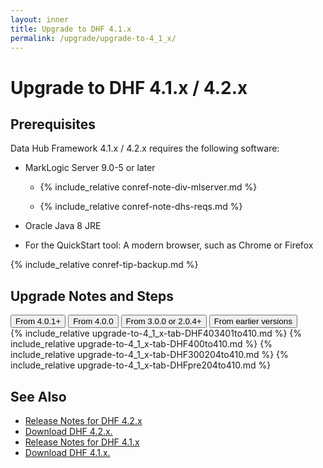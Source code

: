 ```yaml
---
layout: inner
title: Upgrade to DHF 4.1.x
permalink: /upgrade/upgrade-to-4_1_x/
---
```


# Upgrade to DHF 4.1.x / 4.2.x

## Prerequisites

Data Hub Framework 4.1.x / 4.2.x requires the following software:

- MarkLogic Server 9.0-5 or later

  - {% include_relative conref-note-div-mlserver.md %}

  - {% include_relative conref-note-dhs-reqs.md %}

- Oracle Java 8 JRE

- For the QuickStart tool: A modern browser, such as Chrome or Firefox

{% include_relative conref-tip-backup.md %}


## Upgrade Notes and Steps

<!-- Tab links -->
<div class="tab">
  <button class="tablinks" onclick="openTab(event, 'DHF403401to410')" id="defaultOpen">From 4.0.1+</button>
  <button class="tablinks" onclick="openTab(event, 'DHF400to410')">From 4.0.0</button>
  <button class="tablinks" onclick="openTab(event, 'DHF300204to410')">From 3.0.0 or 2.0.4+</button>
  <button class="tablinks" onclick="openTab(event, 'DHFpre204to410')">From earlier versions</button>
</div>
<!-- Tab content -->
{% include_relative upgrade-to-4_1_x-tab-DHF403401to410.md %}
{% include_relative upgrade-to-4_1_x-tab-DHF400to410.md %}
{% include_relative upgrade-to-4_1_x-tab-DHF300204to410.md %}
{% include_relative upgrade-to-4_1_x-tab-DHFpre204to410.md %}


## See Also
- [Release Notes for DHF 4.2.x]({{site.baseurl}}/release-notes/release-notes-4_2_x/)
- [Download DHF 4.2.x.](https://github.com/marklogic/marklogic-data-hub/releases/tag/v4.2.2)
- [Release Notes for DHF 4.1.x]({{site.baseurl}}/release-notes/release-notes-4_1_x/)
- [Download DHF 4.1.x.](https://github.com/marklogic/marklogic-data-hub/releases/tag/v4.1.1)
